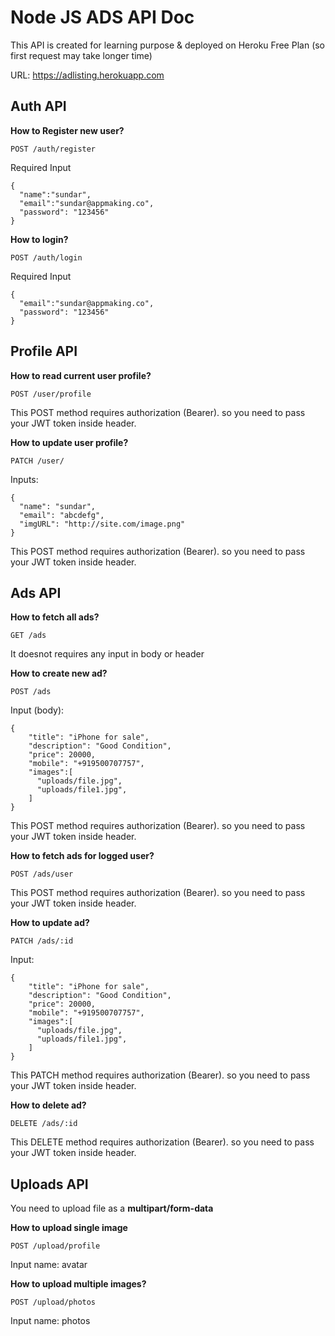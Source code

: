 # Node JS ADS API Doc

This API is created for learning purpose & deployed on Heroku Free Plan (so first request may take longer time)

URL: https://adlisting.herokuapp.com

## Auth API

**How to Register new user?**

```
POST /auth/register
```

Required Input

```
{
  "name":"sundar",
  "email":"sundar@appmaking.co",
  "password": "123456"
}
```

**How to login?**

```
POST /auth/login
```

Required Input

```
{
  "email":"sundar@appmaking.co",
  "password": "123456"
}
```

## Profile API

**How to read current user profile?**

```
POST /user/profile
```

This POST method requires authorization (Bearer). so you need to pass your JWT token inside header.

**How to update user profile?**

```
PATCH /user/
```

Inputs:

```
{
  "name": "sundar",
  "email": "abcdefg",
  "imgURL": "http://site.com/image.png"
}

```
This POST method requires authorization (Bearer). so you need to pass your JWT token inside header.

## Ads API

**How to fetch all ads?**

```
GET /ads
```

It doesnot requires any input in body or header

**How to create new ad?**

```
POST /ads
```

Input (body): 
```
{
    "title": "iPhone for sale",
    "description": "Good Condition",
    "price": 20000,
    "mobile": "+919500707757",
    "images":[
      "uploads/file.jpg",
      "uploads/file1.jpg",
    ]
}
```
This POST method requires authorization (Bearer). so you need to pass your JWT token inside header.

**How to fetch ads for logged user?**

```
POST /ads/user
```

This POST method requires authorization (Bearer). so you need to pass your JWT token inside header.

**How to update ad?**

```
PATCH /ads/:id
```

Input:

```
{
    "title": "iPhone for sale",
    "description": "Good Condition",
    "price": 20000,
    "mobile": "+919500707757",
    "images":[
      "uploads/file.jpg",
      "uploads/file1.jpg",
    ]
}
```
This PATCH method requires authorization (Bearer). so you need to pass your JWT token inside header.


**How to delete ad?**

```
DELETE /ads/:id
```

This DELETE method requires authorization (Bearer). so you need to pass your JWT token inside header.


## Uploads API

You need to upload file as a **multipart/form-data**

**How to upload single image**

```
POST /upload/profile
```

Input name: avatar

**How to upload multiple images?**

```
POST /upload/photos
```

Input name: photos

